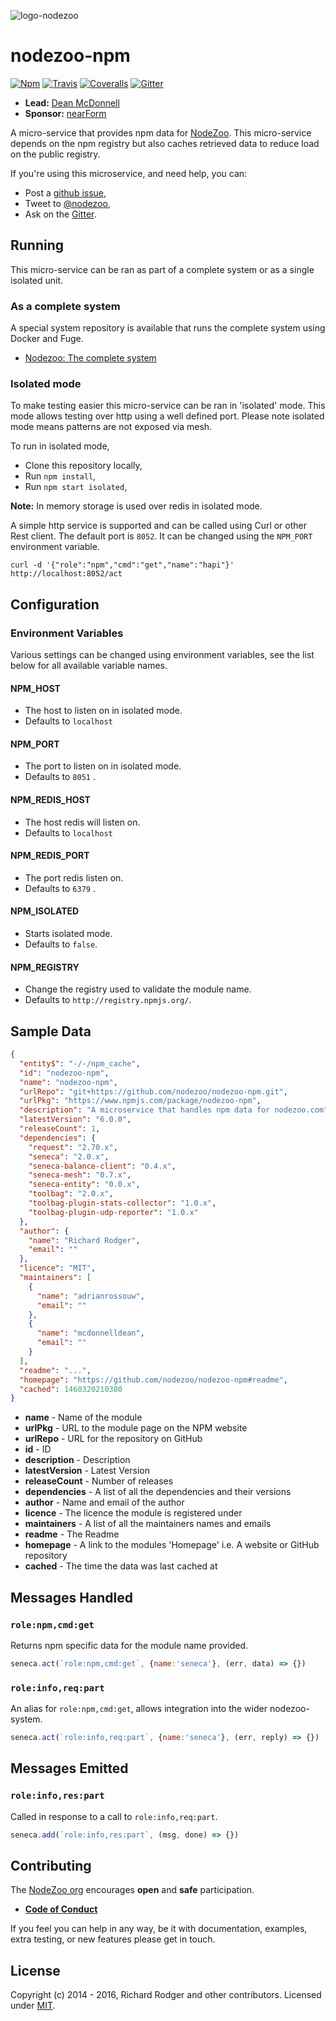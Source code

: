 ![logo-nodezoo][Logo]

# nodezoo-npm
[![Npm][BadgeNpm]][Npm]
[![Travis][BadgeTravis]][Travis]
[![Coveralls][BadgeCoveralls]][Coveralls]
[![Gitter][BadgeGitter]][Gitter]

- __Lead:__ [Dean McDonnell][Lead]
- __Sponsor:__ [nearForm][Sponsor]

A micro-service that provides npm data for [NodeZoo][]. This micro-service depends on the
npm registry but also caches retrieved data to reduce load on the public registry.

If you're using this microservice, and need help, you can:

- Post a [github issue][Issue],
- Tweet to [@nodezoo][Twitter],
- Ask on the [Gitter][Gitter].

## Running
This micro-service can be ran as part of a complete system or as a single isolated unit.

### As a complete system
A special system repository is available that runs the complete system using Docker and
Fuge.

- [Nodezoo: The complete system][System]

### Isolated mode
To make testing easier this micro-service can be ran in 'isolated' mode. This mode
allows testing over http using a well defined port. Please note isolated mode means
patterns are not exposed via mesh.

To run in isolated mode,

 - Clone this repository locally,
 - Run `npm install`,
 - Run `npm start isolated`,

__Note:__ In memory storage is used over redis in isolated mode.

A simple http service is supported and can be called using Curl or other Rest client. The
default port is `8052`. It can be changed using the `NPM_PORT` environment variable.

```
curl -d '{"role":"npm","cmd":"get","name":"hapi"}' http://localhost:8052/act
```

## Configuration

### Environment Variables
Various settings can be changed using environment variables, see the list below for all
available variable names.

#### NPM_HOST
  - The host to listen on in isolated mode.
  - Defaults to `localhost`

#### NPM_PORT
  - The port to listen on in isolated mode.
  - Defaults to `8051` .

#### NPM_REDIS_HOST
  - The host redis will listen on.
  - Defaults to `localhost`

#### NPM_REDIS_PORT
  - The port redis listen on.
  - Defaults to `6379` .

#### NPM_ISOLATED
  - Starts isolated mode.
  - Defaults to `false`.

#### NPM_REGISTRY
  - Change the registry used to validate the module name.
  - Defaults to `http://registry.npmjs.org/`.

## Sample Data
```json
{
  "entity$": "-/-/npm_cache",
  "id": "nodezoo-npm",
  "name": "nodezoo-npm",
  "urlRepo": "git+https://github.com/nodezoo/nodezoo-npm.git",
  "urlPkg": "https://www.npmjs.com/package/nodezoo-npm",
  "description": "A microservice that handles npm data for nodezoo.com",
  "latestVersion": "6.0.0",
  "releaseCount": 1,
  "dependencies": {
    "request": "2.70.x",
    "seneca": "2.0.x",
    "seneca-balance-client": "0.4.x",
    "seneca-mesh": "0.7.x",
    "seneca-entity": "0.0.x",
    "toolbag": "2.0.x",
    "toolbag-plugin-stats-collector": "1.0.x",
    "toolbag-plugin-udp-reporter": "1.0.x"
  },
  "author": {
    "name": "Richard Rodger",
    "email": ""
  },
  "licence": "MIT",
  "maintainers": [
    {
      "name": "adrianrossouw",
      "email": ""
    },
    {
      "name": "mcdonnelldean",
      "email": ""
    }
  ],
  "readme": "...",
  "homepage": "https://github.com/nodezoo/nodezoo-npm#readme",
  "cached": 1460320210380
}
```

- __name__ - Name of the module
- __urlPkg__ - URL to the module page on the NPM website
- __urlRepo__ - URL for the repository on GitHub
- __id__ - ID
- __description__ - Description
- __latestVersion__ - Latest Version
- __releaseCount__ - Number of releases
- __dependencies__ - A list of all the dependencies and their versions
- __author__ - Name and email of the author
- __licence__ - The licence the module is registered under
- __maintainers__ - A list of all the maintainers names and emails
- __readme__ - The Readme
- __homepage__ - A link to the modules 'Homepage' i.e. A website or GitHub repository
- __cached__ - The time the data was last cached at

## Messages Handled

### `role:npm,cmd:get`
Returns npm specific data for the module name provided.

```js
seneca.act(`role:npm,cmd:get`, {name:'seneca'}, (err, data) => {})
```

### `role:info,req:part`
An alias for `role:npm,cmd:get`, allows integration into the wider nodezoo-system.

```js
seneca.act(`role:info,req:part`, {name:'seneca'}, (err, reply) => {})
```

## Messages Emitted

### `role:info,res:part`

Called in response to a call to `role:info,req:part`.

```js
seneca.add(`role:info,res:part`, (msg, done) => {})
```

## Contributing
The [NodeZoo org][] encourages __open__ and __safe__ participation.

- __[Code of Conduct][CoC]__

If you feel you can help in any way, be it with documentation, examples, extra testing,
or new features please get in touch.


## License
Copyright (c) 2014 - 2016, Richard Rodger and other contributors.
Licensed under [MIT][Lic].

[BadgeCoveralls]: https://coveralls.io/repos/nodezoo/nodezoo-npm/badge.svg?branch=master&service=github
[BadgeTravis]: https://travis-ci.org/nodezoo/nodezoo-npm.svg
[BadgeGitter]: https://badges.gitter.im/Join%20Chat.svg
[BadgeNpm]: https://badge.fury.io/js/seneca.svg
[Coveralls]: https://coveralls.io/github/nodezoo/nodezoo-npm?branch=master
[CoC]: https://github.com/nodezoo/nodezoo-org/blob/master/CoC.md
[Gitter]: https://gitter.im/nodezoo/nodezoo-org
[Travis]: https://travis-ci.org/nodezoo/nodezoo-npm
[Logo]: https://raw.githubusercontent.com/nodezoo/nodezoo-org/master/assets/logo-nodezoo.png
[Npm]: http://npmjs.org/nodezoo-npm
[NodeZoo]: https://github.com/rjrodger/nodezoo
[Sponsor]: http://nearform.com
[Lead]: https://github.com/rjrodger
[NodeZoo org]: https://github.com/nodezoo
[Lic]: ./LICENSE
[Issue]: https://github.com/nodezoo/nodezoo-npm/issues
[Twitter]: http://twitter.com/nodezoo
[System]: https://github.com/nodezoo/nodezoo-system
